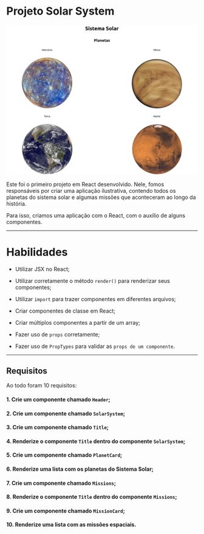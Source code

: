 # Projeto Solar System

![Project Logo](./SOLAR_SYSTEM.png)

Este foi o primeiro projeto em React desenvolvido. Nele, fomos responsáveis por criar uma aplicação ilustrativa, contendo todos os planetas do sistema solar e algumas missões que aconteceram ao longo da história.

Para isso, criamos uma aplicação com o React, com o auxílio de alguns componentes.

---

# Habilidades

- Utilizar JSX no React;

- Utilizar corretamente o método `render()` para renderizar seus componentes;

- Utilizar `import` para trazer componentes em diferentes arquivos;

- Criar componentes de classe em React;

- Criar múltiplos componentes a partir de um array;

- Fazer uso de `props` corretamente;

- Fazer uso de `PropTypes` para validar as `props de um componente`.

---

## Requisitos

Ao todo foram 10 requisitos:

#### 1. Crie um componente chamado `Header`;

#### 2. Crie um componente chamado `SolarSystem`;

#### 3. Crie um componente chamado `Title`;

#### 4. Renderize o componente `Title` dentro do componente `SolarSystem`;

#### 5. Crie um componente chamado `PlanetCard`;

#### 6. Renderize uma lista com os planetas do Sistema Solar;

#### 7. Crie um componente chamado `Missions`;

#### 8. Renderize o componente `Title` dentro do componente `Missions`;

#### 9. Crie um componente chamado `MissionCard`;

#### 10. Renderize uma lista com as missões espaciais.